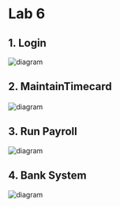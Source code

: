 # Lab 6
## 1. Login
![diagram](https://planttext.com/api/plantuml/png/d98nJiCm68Ltd-BVcahq0XrGKIec1aJX0AxparXrxCfsWX3Y94oiBEnawD2Jv0HS0TjrchR9X2VdvULzp_dzs-mMnb9jgr8GGYOmYmlkLCxbyP4mGOqvYBTAb_16m2sK5lMJGIrfYKaLDtDOMSrbFkqzz-xh5wMpP1itvnucEDk4y6GASwWLpyWxEOMcIbgjX40TqRIoXOlcZ5hq3GRqAnYmNFHQAO5KXWYD6TV8xADQKbEi5NNzXdWV7faT0hh4e7QOSpL7--1G8J3AnyYRlZjNSeMwvWmZeqRDdrzJryqxg33_E9XZ-zPBj9IF17YxV-yBJI3TVp8GVFybOTF-x2pal6s-AR2Wjyt75bYX3bCW_GMOpQul9qCk9-KzesSbut_0-qEn1ShCtyW_0000__y30000)
## 2. MaintainTimecard
#### 
 ![diagram](https://planttext.com/api/plantuml/png/Z5IzJiCm4Dxp5Dv81rwWGXKYWAZ4JoMGc8_u6WnENDaEAAfu4YPM5dOwCF0aVG9UWOiRkqcR8hB4kSztzzrtT_bPV1qQ2zgMkOpssFboyJfZDoB753G_LJfdyP4g2mww6aIf16Eww3nYz71XPX8gZyG3PyN2eZvJfJQDeRcMt8FEC54SFM3W2LlEBz4MbKGLLYifKREuEM_oQLrPiShG9gNMH2F4dYfzai-agX27p9y6R1Y214V7yRBCYIB1uVDS6Elkb3CETatwMTZx4yfVhKEvpzhvIGdUKwP7MjME9rezO6ele80CSs9-31Rkm22BnxMQKqXn40b__CjXlbNA7L8dKYt8MS2GNLijYcoxkXQV3i1YgaZOC0TTS9KkrKYgD5q5xYU1eqHdxkdiPjXW3mNSA0kocIDYEvKAUdk0_z6_LtS_2PjSWdqU2h9Dz7MUJWgYwvt6nouNDQklRCTkL-qhiDajgAwcjuYFpBVCcOioTv84GLev9b1DgCTgIziri8hjDfyc1YbA_MhMbhTDBcxo_POoARxV2_Qu_FooB1FBnGUmrDdhf57djx2_F-hPowXdLTitT-5UqLruTtvtNFfZLORiuA0qE1e5tmujruqk58IC3ack-j_v2m00__y30000)
## 3. Run Payroll
 ![diagram](https://planttext.com/api/plantuml/png/T591QiCm4Bph5NkB2_K7J0c1KEYXbD0KUXRorXMH9IF9WL3wafvwxQNt-f13Nk8Nz0kL52d4ZgkBbfdLx32htsw_C9PgszQ2p22F1nvR2Ikwqqg84qYOeCOaUAcazJTgU2FWZcvbfB86DLTbuLjNeRo20hQAbw6nGecQMdIi4RmncMVlkR4t4PcJTp8SjaQzvGpZ94O5QyLH8SEw4Mg7MC1jhAx1yXePrSx1KwpyY1UXg0q2ZLOCZV7F9wt-RyOZqKKQ_41hT6_MLdDP7UMJ5fpf1iOgIyMTQhLvLdg3vS1L85t_01o5bPsITAvci3nyCX3yy2LXq__iBLIyxxufi83ttKS3x5MTRvDShY_FvwESoIXstv7IdU9IobDSD4vIU16BeInGbkxh_G400F__0m00)
## 4. Bank System
 ![diagram](https://planttext.com/api/plantuml/png/j5EnQkGm4Etz5TET36j2YgGGOSab9108uI1RNAlLQcsnihH8un0J3W8fKwM-vdBN7HntzRf8iI7_uVn0VY7AxjhnUdrbN1WnysRUUpFII_6mxv1Pp58LV8BJilW-XGEc9-UvGv4UAYaq0ZamcHuncuS1LyovJSHL0FuRYQbn4icKvJmHV4BXo-hKWw4lET5ZOrE6qcYwwD48XC6te4C1a4EZqHgbXDra_mZUWMNQCVwM0tAaKUAQxMPwoSwjO2Z8IiGWdmeAvsYbZdl0KZyvf31MXc4FhCdGny-oT2XiXGeNNLmsJBs5DJcLYxQEEhuK40lylE0X8QoesgOQXhjCDTFBdcjAePBQlQCJZSAE6HT0wcCOo3hQXRngciRtcTBsaAk1oFbl3PDoze0GoxBuou3FxpceDot1ndsCedxpcj3wYeGDR8rgxfHM-zn0rbEdiBUNET7lT_Lg6wNlcsrJ_QUa4rUH1_j2Z_nZVRw-tTwbspjRaVElGyTRKIByCwPzQcX428qI-EfLeNtwvoV4OP98YClYZnmavUmN74ib75pCVnXul9l_pFs_B6xWqfUeSdOlEmfV0G00__y30000)
